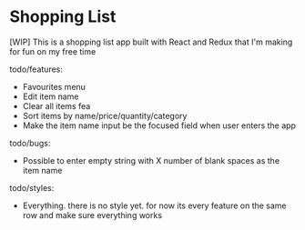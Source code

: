 # Shopping List

[WIP] This is a shopping list app built with React and Redux that I'm making for fun on my free time

todo/features:

- Favourites menu
- Edit item name
- Clear all items fea
- Sort items by name/price/quantity/category
- Make the item name input be the focused field when user enters the app

todo/bugs:

- Possible to enter empty string with X number of blank spaces as the item name

todo/styles:

- Everything. there is no style yet. for now its every feature on the same row and make sure everything works
